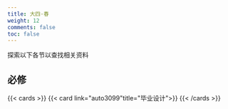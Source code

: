 ```yaml
---
title: 大四·春
weight: 12
comments: false
toc: false
---
```

探索以下各节以查找相关资料
## 必修
<!--more-->
{{< cards >}}
{{< card link="auto3099"title="毕业设计">}}
{{< /cards >}}




